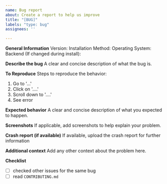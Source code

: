 ```yaml
---
name: Bug report
about: Create a report to help us improve
title: "[BUG]"
labels: "type: bug"
assignees: ''

---
```


**General Information**
Version: 
Installation Method:
Operating System:
Backend (If changed during install):

**Describe the bug**
A clear and concise description of what the bug is.

**To Reproduce**
Steps to reproduce the behavior:
1. Go to '...'
2. Click on '....'
3. Scroll down to '....'
4. See error

**Expected behavior**
A clear and concise description of what you expected to happen.

**Screenshots**
If applicable, add screenshots to help explain your problem.

**Crash report (if available)**
If available, upload the crash report for further information

**Additional context**
Add any other context about the problem here.

**Checklist**
- [ ] checked other issues for the same bug
- [ ] read `CONTRIBUTING.md`
